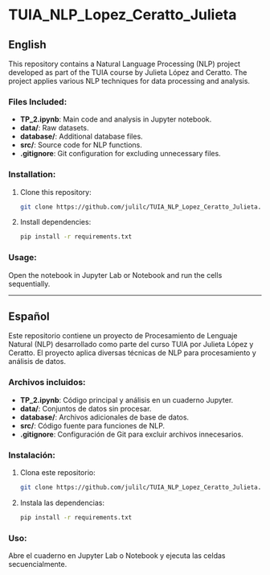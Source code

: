 # TUIA_NLP_Lopez_Ceratto_Julieta

## English
This repository contains a Natural Language Processing (NLP) project developed as part of the TUIA course by Julieta López and Ceratto. The project applies various NLP techniques for data processing and analysis.

### Files Included:
- **TP_2.ipynb**: Main code and analysis in Jupyter notebook.
- **data/**: Raw datasets.
- **database/**: Additional database files.
- **src/**: Source code for NLP functions.
- **.gitignore**: Git configuration for excluding unnecessary files.

### Installation:
1. Clone this repository:
    ```bash
    git clone https://github.com/julilc/TUIA_NLP_Lopez_Ceratto_Julieta.git
    ```
2. Install dependencies:
    ```bash
    pip install -r requirements.txt
    ```

### Usage:
Open the notebook in Jupyter Lab or Notebook and run the cells sequentially.

---

## Español
Este repositorio contiene un proyecto de Procesamiento de Lenguaje Natural (NLP) desarrollado como parte del curso TUIA por Julieta López y Ceratto. El proyecto aplica diversas técnicas de NLP para procesamiento y análisis de datos.

### Archivos incluidos:
- **TP_2.ipynb**: Código principal y análisis en un cuaderno Jupyter.
- **data/**: Conjuntos de datos sin procesar.
- **database/**: Archivos adicionales de base de datos.
- **src/**: Código fuente para funciones de NLP.
- **.gitignore**: Configuración de Git para excluir archivos innecesarios.

### Instalación:
1. Clona este repositorio:
    ```bash
    git clone https://github.com/julilc/TUIA_NLP_Lopez_Ceratto_Julieta.git
    ```
2. Instala las dependencias:
    ```bash
    pip install -r requirements.txt
    ```

### Uso:
Abre el cuaderno en Jupyter Lab o Notebook y ejecuta las celdas secuencialmente.
